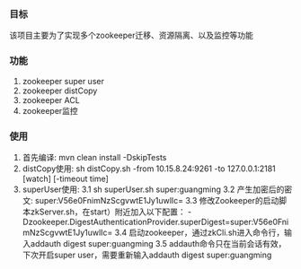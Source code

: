 
### 目标
该项目主要为了实现多个zookeeper迁移、资源隔离、以及监控等功能

### 功能
1. zookeeper super user
2. zookeeper distCopy
3. zookeeper ACL
4. zookeeper监控

### 使用
1. 首先编译: mvn clean install -DskipTests
2. distCopy使用: sh distCopy.sh -from 10.15.8.24:9261 -to 127.0.0.1:2181 [watch] [-timeout time]
3. superUser使用: 
  3.1 sh superUser.sh super:guangming
  3.2 产生加密后的密文: super:V56e0FnimNzScgvwtE1Jy1uwlIc=
  3.3 修改Zookeeper的启动脚本zkServer.sh，在start）附近加入以下配置：
-Dzookeeper.DigestAuthenticationProvider.superDigest=super:V56e0FnimNzScgvwtE1Jy1uwlIc=
  3.4 启动zookeeper，通过zkCli.sh进入命令行，输入addauth digest super:guangming
  3.5 addauth命令只在当前会话有效，下次开启super user，需要重新输入addauth digest super:guangming